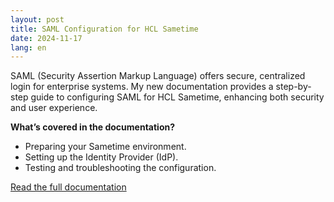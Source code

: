 ```yaml
---
layout: post
title: SAML Configuration for HCL Sametime
date: 2024-11-17
lang: en
---
```


SAML (Security Assertion Markup Language) offers secure, centralized login for enterprise systems. My new documentation provides a step-by-step guide to configuring SAML for HCL Sametime, enhancing both security and user experience.

**What’s covered in the documentation?**
- Preparing your Sametime environment.
- Setting up the Identity Provider (IdP).
- Testing and troubleshooting the configuration.

[Read the full documentation](../documentations)
